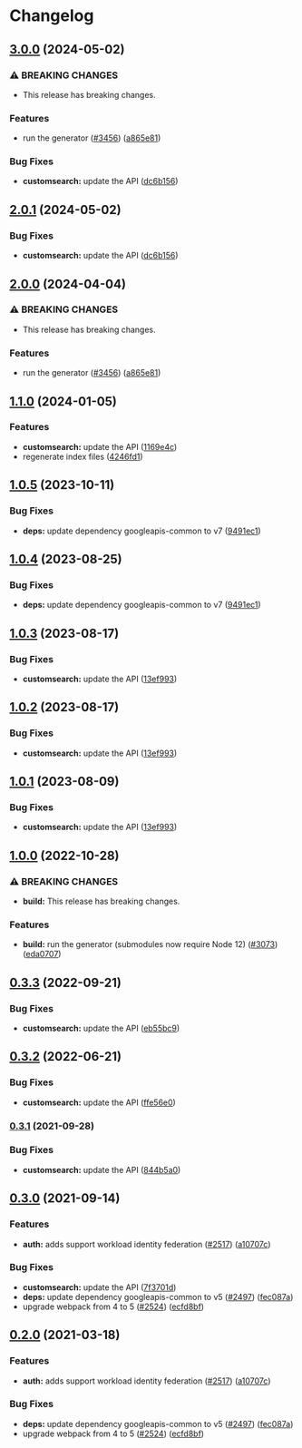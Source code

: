 # Changelog

## [3.0.0](https://github.com/googleapis/google-api-nodejs-client/compare/customsearch-v2.0.1...customsearch-v3.0.0) (2024-05-02)


### ⚠ BREAKING CHANGES

* This release has breaking changes.

### Features

* run the generator ([#3456](https://github.com/googleapis/google-api-nodejs-client/issues/3456)) ([a865e81](https://github.com/googleapis/google-api-nodejs-client/commit/a865e81539b315d3b321650663ba0b2555b1e5a1))


### Bug Fixes

* **customsearch:** update the API ([dc6b156](https://github.com/googleapis/google-api-nodejs-client/commit/dc6b156aaa9bcb1d45356db3c3a7058ed0720c04))

## [2.0.1](https://github.com/googleapis/google-api-nodejs-client/compare/customsearch-v2.0.0...customsearch-v2.0.1) (2024-05-02)


### Bug Fixes

* **customsearch:** update the API ([dc6b156](https://github.com/googleapis/google-api-nodejs-client/commit/dc6b156aaa9bcb1d45356db3c3a7058ed0720c04))

## [2.0.0](https://github.com/googleapis/google-api-nodejs-client/compare/customsearch-v1.1.0...customsearch-v2.0.0) (2024-04-04)


### ⚠ BREAKING CHANGES

* This release has breaking changes.

### Features

* run the generator ([#3456](https://github.com/googleapis/google-api-nodejs-client/issues/3456)) ([a865e81](https://github.com/googleapis/google-api-nodejs-client/commit/a865e81539b315d3b321650663ba0b2555b1e5a1))

## [1.1.0](https://github.com/googleapis/google-api-nodejs-client/compare/customsearch-v1.0.5...customsearch-v1.1.0) (2024-01-05)


### Features

* **customsearch:** update the API ([1169e4c](https://github.com/googleapis/google-api-nodejs-client/commit/1169e4c6072c5838d6a746210367e094cf65e9d2))
* regenerate index files ([4246fd1](https://github.com/googleapis/google-api-nodejs-client/commit/4246fd1c6484dac0d636d48a2dfcbfcbb2668702))

## [1.0.5](https://github.com/googleapis/google-api-nodejs-client/compare/customsearch-v1.0.4...customsearch-v1.0.5) (2023-10-11)


### Bug Fixes

* **deps:** update dependency googleapis-common to v7 ([9491ec1](https://github.com/googleapis/google-api-nodejs-client/commit/9491ec1cdc3c413e7d73edcfcd59cf5c28a7c855))

## [1.0.4](https://github.com/googleapis/google-api-nodejs-client/compare/customsearch-v1.0.3...customsearch-v1.0.4) (2023-08-25)


### Bug Fixes

* **deps:** update dependency googleapis-common to v7 ([9491ec1](https://github.com/googleapis/google-api-nodejs-client/commit/9491ec1cdc3c413e7d73edcfcd59cf5c28a7c855))

## [1.0.3](https://github.com/googleapis/google-api-nodejs-client/compare/customsearch-v1.0.2...customsearch-v1.0.3) (2023-08-17)


### Bug Fixes

* **customsearch:** update the API ([13ef993](https://github.com/googleapis/google-api-nodejs-client/commit/13ef9938003a3f297c5aa0f82d40ff1b47848834))

## [1.0.2](https://github.com/googleapis/google-api-nodejs-client/compare/customsearch-v1.0.1...customsearch-v1.0.2) (2023-08-17)


### Bug Fixes

* **customsearch:** update the API ([13ef993](https://github.com/googleapis/google-api-nodejs-client/commit/13ef9938003a3f297c5aa0f82d40ff1b47848834))

## [1.0.1](https://github.com/googleapis/google-api-nodejs-client/compare/customsearch-v1.0.0...customsearch-v1.0.1) (2023-08-09)


### Bug Fixes

* **customsearch:** update the API ([13ef993](https://github.com/googleapis/google-api-nodejs-client/commit/13ef9938003a3f297c5aa0f82d40ff1b47848834))

## [1.0.0](https://github.com/googleapis/google-api-nodejs-client/compare/customsearch-v0.3.3...customsearch-v1.0.0) (2022-10-28)


### ⚠ BREAKING CHANGES

* **build:** This release has breaking changes.

### Features

* **build:** run the generator (submodules now require Node 12) ([#3073](https://github.com/googleapis/google-api-nodejs-client/issues/3073)) ([eda0707](https://github.com/googleapis/google-api-nodejs-client/commit/eda07079dadab46a80b6f9ede618f4f43030169e))

## [0.3.3](https://github.com/googleapis/google-api-nodejs-client/compare/customsearch-v0.3.2...customsearch-v0.3.3) (2022-09-21)


### Bug Fixes

* **customsearch:** update the API ([eb55bc9](https://github.com/googleapis/google-api-nodejs-client/commit/eb55bc9af39c34221f6a79859609650f867b4d56))

## [0.3.2](https://github.com/googleapis/google-api-nodejs-client/compare/customsearch-v0.3.1...customsearch-v0.3.2) (2022-06-21)


### Bug Fixes

* **customsearch:** update the API ([ffe56e0](https://github.com/googleapis/google-api-nodejs-client/commit/ffe56e082ccf8cba367d696f03b372d8548479ab))

### [0.3.1](https://www.github.com/googleapis/google-api-nodejs-client/compare/customsearch-v0.3.0...customsearch-v0.3.1) (2021-09-28)


### Bug Fixes

* **customsearch:** update the API ([844b5a0](https://www.github.com/googleapis/google-api-nodejs-client/commit/844b5a0933a55250436c66832e4686d37f8eb518))

## [0.3.0](https://www.github.com/googleapis/google-api-nodejs-client/compare/customsearch-v0.2.0...customsearch-v0.3.0) (2021-09-14)


### Features

* **auth:** adds support workload identity federation ([#2517](https://www.github.com/googleapis/google-api-nodejs-client/issues/2517)) ([a10707c](https://www.github.com/googleapis/google-api-nodejs-client/commit/a10707c477759e7c9ef6360a2fe800856fb600c1))


### Bug Fixes

* **customsearch:** update the API ([7f3701d](https://www.github.com/googleapis/google-api-nodejs-client/commit/7f3701db26c9a14fbaf0fb6dcee11f513c32528f))
* **deps:** update dependency googleapis-common to v5 ([#2497](https://www.github.com/googleapis/google-api-nodejs-client/issues/2497)) ([fec087a](https://www.github.com/googleapis/google-api-nodejs-client/commit/fec087abcf3d994dd41c3ffa0a0c12b1f9f09dae))
* upgrade webpack from 4 to 5  ([#2524](https://www.github.com/googleapis/google-api-nodejs-client/issues/2524)) ([ecfd8bf](https://www.github.com/googleapis/google-api-nodejs-client/commit/ecfd8bfcd06e1beabff7ec9a8c4000222379eb8d))

## [0.2.0](https://www.github.com/googleapis/google-api-nodejs-client/compare/customsearch-v0.1.0...customsearch-v0.2.0) (2021-03-18)


### Features

* **auth:** adds support workload identity federation ([#2517](https://www.github.com/googleapis/google-api-nodejs-client/issues/2517)) ([a10707c](https://www.github.com/googleapis/google-api-nodejs-client/commit/a10707c477759e7c9ef6360a2fe800856fb600c1))


### Bug Fixes

* **deps:** update dependency googleapis-common to v5 ([#2497](https://www.github.com/googleapis/google-api-nodejs-client/issues/2497)) ([fec087a](https://www.github.com/googleapis/google-api-nodejs-client/commit/fec087abcf3d994dd41c3ffa0a0c12b1f9f09dae))
* upgrade webpack from 4 to 5  ([#2524](https://www.github.com/googleapis/google-api-nodejs-client/issues/2524)) ([ecfd8bf](https://www.github.com/googleapis/google-api-nodejs-client/commit/ecfd8bfcd06e1beabff7ec9a8c4000222379eb8d))
